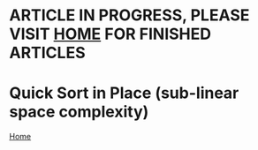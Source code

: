 # ARTICLE IN PROGRESS, PLEASE VISIT [HOME][home] FOR FINISHED ARTICLES

# Quick Sort in Place (sub-linear space complexity)

[Home][home]

[home]: ../README.md

